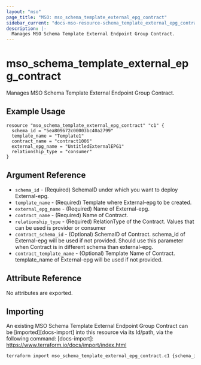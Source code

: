 ```yaml
---
layout: "mso"
page_title: "MSO: mso_schema_template_external_epg_contract"
sidebar_current: "docs-mso-resource-schema_template_external_epg_contract"
description: |-
  Manages MSO Schema Template External Endpoint Group Contract.
---
```


# mso_schema_template_external_epg_contract #

Manages MSO Schema Template External Endpoint Group Contract.

## Example Usage ##

```hcl
resource "mso_schema_template_external_epg_contract" "c1" {
  schema_id = "5ea809672c00003bc40a2799"
  template_name = "Template1"
  contract_name = "contract1006"
  external_epg_name = "UntitledExternalEPG1"
  relationship_type = "consumer"
}
```

## Argument Reference ##

* `schema_id` - (Required) SchemaID under which you want to deploy External-epg.
* `template_name` - (Required) Template where External-epg to be created.
* `external_epg_name` - (Required) Name of External-epg.
* `contract_name` - (Required) Name of Contract.
* `relationship_type` - (Required) RelationType of the Contract. Values that can be used is provider or consumer
* `contract_schema_id` - (Optional) SchemaID of Contract. schema_id of External-epg will be used if not provided. Should use this parameter when Contract is in different schema than external-epg.
* `contract_template_name` - (Optional) Template Name of Contract. template_name of External-epg will be used if not provided.


## Attribute Reference ##

No attributes are exported.

## Importing ##

An existing MSO Schema Template External Endpoint Group Contract can be [imported][docs-import] into this resource via its Id/path, via the following command: [docs-import]: <https://www.terraform.io/docs/import/index.html>

```bash
terraform import mso_schema_template_external_epg_contract.c1 {schema_id}/template/{template_name}/externalEPG/{external_epg_name}/contract/{contract_name}
```